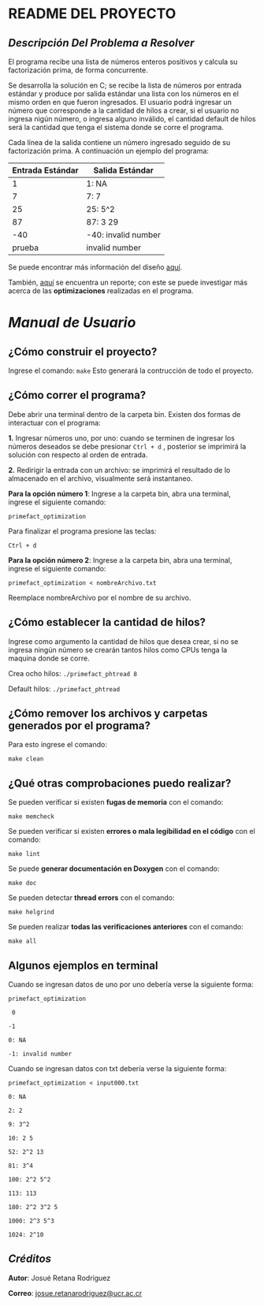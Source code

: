 # README DEL PROYECTO
## _Descripción Del Problema a Resolver_


El programa recibe una lista de números enteros positivos y calcula su factorización prima, de forma concurrente.

Se desarrolla la solución en C; se recibe la lista de números por entrada estándar y produce por salida 
estándar una lista con los números en el mismo orden en que fueron ingresados. El usuario podrá ingresar un número que corresponde a la cantidad de hilos a crear, si el usuario no ingresa nigún número, o ingresa alguno inválido, el cantidad default de hilos será la cantidad que tenga el sistema donde se corre el programa. 

Cada línea de la salida 
contiene un número ingresado seguido de su factorización prima. A continuación un ejemplo del programa:

| Entrada Estándar | Salida Estándar |
| ------ | ------ |
| 1 | 1: NA |
| 7 | 7: 7 |
| 25 | 25: 5^2 |
| 87 | 87: 3 29 |
| -40 | -40: invalid number |
| prueba | invalid number |

Se puede encontrar más información del diseño [aquí](https://github.com/JosueRR/ppc21b-04-josue_retana/blob/master/Tareas/Tarea02/primefact_pthread/design/readme.md).

También, [aquí](https://github.com/JosueRR/ppc21b-04-josue_retana/tree/master/Tareas/Tarea03/primefact_optimization/report) se encuentra un reporte; con este se puede investigar más acerca de las **optimizaciones** realizadas en el programa.

# _Manual de Usuario_
## ¿Cómo construir el proyecto?
Ingrese el comando:
`make`
Esto generará la contrucción de todo el proyecto.
## ¿Cómo correr el programa?
Debe abrir una terminal dentro de la carpeta bin. Existen dos formas de interactuar con el programa:

**1.** Ingresar números uno, por uno: cuando se terminen de ingresar los números deseados se debe presionar `Ctrl + d` , posterior se imprimirá la solución con respecto al orden de entrada.

**2.** Redirigir la entrada con un archivo: se imprimirá el resultado de lo almacenado en el archivo, visualmente será instantaneo.

**Para la opción número 1**:
Ingrese a la carpeta bin, abra una terminal, ingrese el siguiente comando:

`primefact_optimization`

Para finalizar el programa presione las teclas:

`Ctrl + d`

**Para la opción número 2**:
Ingrese a la carpeta bin, abra una terminal, ingrese el siguiente comando:

`primefact_optimization < nombreArchivo.txt`

Reemplace nombreArchivo por el nombre de su archivo.

## ¿Cómo establecer la cantidad de hilos?
Ingrese como argumento la cantidad de hilos que desea crear, si no se ingresa ningún número se crearán tantos hilos como CPUs tenga la maquina donde se corre.

Crea ocho hilos: `./primefact_phtread 8`

Default hilos: `./primefact_phtread `

## ¿Cómo remover los archivos y carpetas generados por el programa?
Para esto ingrese el comando:

`make clean`

## ¿Qué otras comprobaciones puedo realizar?
Se pueden verificar si existen **fugas de memoria** con el comando:

`make memcheck`

Se pueden verificar si existen **errores o mala legibilidad en el código** con el comando:

`make lint`

Se puede **generar documentación en Doxygen** con el comando:

`make doc`

Se pueden detectar **thread errors** con el comando:

`make helgrind`

Se pueden realizar **todas las verificaciones anteriores** con el comando:

`make all`

## Algunos ejemplos en terminal
Cuando se ingresan datos de uno por uno debería verse la siguiente forma:

`primefact_optimization`

` 0`

`-1`

`0: NA`

`-1: invalid number`

Cuando se ingresan datos con txt debería verse la siguiente forma:

`primefact_optimization < input000.txt`

`0: NA`

`2: 2`

`9: 3^2`

`10: 2 5`

`52: 2^2 13`

`81: 3^4`

`100: 2^2 5^2`

`113: 113`

`180: 2^2 3^2 5`

`1000: 2^3 5^3`

`1024: 2^10`

## _Créditos_

**Autor**: Josué Retana Rodríguez

**Correo**: josue.retanarodriguez@ucr.ac.cr
